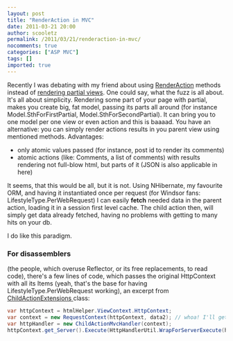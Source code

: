 ```yaml
---
layout: post
title: "RenderAction in MVC"
date: 2011-03-21 20:00
author: scooletz
permalink: /2011/03/21/renderaction-in-mvc/
nocomments: true
categories: ["ASP MVC"]
tags: []
imported: true
---
```


Recently I was debating with my friend about using [RenderAction](http://msdn.microsoft.com/en-us/library/system.web.mvc.html.childactionextensions.aspx) methods instead of [rendering partial views](http://msdn.microsoft.com/en-us/library/system.web.mvc.html.renderpartialextensions.aspx). One could say, what the fuzz is all about. It's all about simplicity. Rendering some part of your page with partial, makes you create big, fat model, passing its parts all around (for instance Model.SthForFirstPartial, Model.SthForSecondPartial). It can bring you to one model per one view or even action and this is baaaad.
You have an alternative: you can simply render actions results in you parent view using mentioned methods. Advantages:

* only atomic values passed (for instance, post id to render its comments)
* atomic actions (like: Comments, a list of comments) with results rendering not full-blow html, but parts of it (JSON is also applicable in here)

It seems, that this would be all, but it is not. Using NHibernate, my favourite ORM, and having it instantiated once per request (for Windsor fans: LifestyleType.PerWebRequest) I can easily **fetch** needed data in the parent action, loading it in a session first level cache. The child action then, will simply get data already fetched, having no problems with getting to many hits on your db.

I do like this paradigm.

### For disassemblers

(the people, which overuse Reflector, or its free replacements, to read code), there's a few lines of code, which passes the original HttpContext with all its Items (yeah, that's the base for having LifestyleType.PerWebRequest working), an excerpt from [ChildActionExtensions
](http://msdn.microsoft.com/en-us/library/system.web.mvc.html.childactionextensions.aspx) class:
```csharp
var httpContext = htmlHelper.ViewContext.HttpContext;
var context = new RequestContext(httpContext, data2); // whoa! I'll get my request items back!
var httpHandler = new ChildActionMvcHandler(context);
httpContext.get_Server().Execute(HttpHandlerUtil.WrapForServerExecute(httpHandler), textWriter, true);
```
